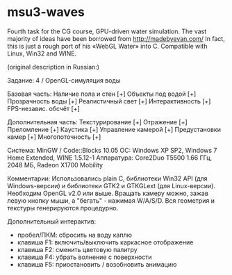 msu3-waves
==========

Fourth task for the CG course, GPU-driven water simulation.
The vast majority of ideas have been borrowed from http://madebyevan.com/
In fact, this is just a rough port of his «WebGL Water» into C.
Compatible with Linux, Win32 and WINE.

(original description in Russian:)

Задание:               4 / OpenGL-симуляция воды

Базовая часть:
  Наличие пола и стен [+]
  Объекты под водой   [+]
  Прозрачность воды   [+]
  Реалистичный свет   [+]
  Интерактивность     [+]
  FPS-независ. обсчёт [+]

Дополнительная часть:
  Текстурирование     [+]
  Отражение           [+]
  Преломление         [+]
  Каустика            [+]
  Управление камерой  [+]
  Предустановки камер [+]
  Многопоточность     [+]

Система:               MinGW / Code::Blocks 10.05
ОС:                    Windows XP SP2, Windows 7 Home Extended, WINE 1.5.12-1
Аппаратура:            Core2Duo T5500 1.66 ГГц, 2048 МБ, Radeon X1700 Mobility

Комментарии:
Использовались plain C, библиотеки Win32 API (для Windows-версии) и библиотеки
GTK2 и GTKGLext (для Linux-версии). Необходим OpenGL v2.0 или выше.
Вращать камеру можно, зажав левую кнопку мыши, а "бегать" - нажимая W/A/S/D.
Вся геометрия и текстуры генерируются процедурно.

Дополнительный интерактив:
  - пробел/ПКМ: сбросить на воду каплю
  - клавиша F1: включить/выключить каркасное отображение
  - клавиша F2: сменить цветовую палитру
  - клавиша F4: убрать волнение с поверхности
  - клавиша F5: приостановить / возобновить анимацию
